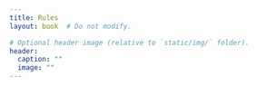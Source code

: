 ```yaml
---
title: Rules
layout: book  # Do not modify.

# Optional header image (relative to `static/img/` folder).
header:
  caption: ""
  image: ""
---
```

